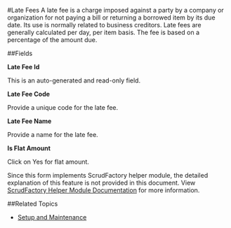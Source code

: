 #Late Fees
A late fee is a charge imposed against a party by a company or
organization for not paying a bill or returning a borrowed item
by its due date. Its use is normally related to business
creditors. Late fees are generally calculated per day, per item 
basis. The fee is based on a percentage of the amount due.

##Fields

**Late Fee Id** 

This is an auto-generated and read-only field.

**Late Fee Code**

Provide a unique code for the late fee.


**Late Fee Name**

Provide a name for the late fee.

**Is Flat Amount** 

Click on Yes for flat amount.

<div class="alert-box scrud radius">
    Since this form implements ScrudFactory helper module, the detailed explanation of this feature is not provided
    in this document. View <a href="../../core-concepts/scrud-factory.html">ScrudFactory Helper Module Documentation</a>
    for more information.
</div>

##Related Topics
* [Setup and Maintenance](../setup-and-maintenance.md)
